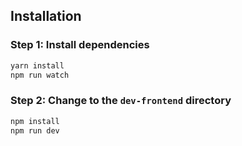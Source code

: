 
## Installation

### Step 1: Install dependencies

```sh
yarn install
npm run watch
```

### Step 2: Change to the `dev-frontend` directory

```sh
npm install
npm run dev
```
